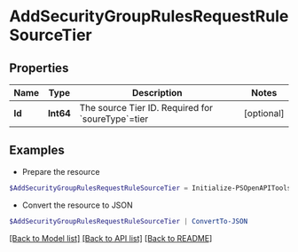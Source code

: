 # AddSecurityGroupRulesRequestRuleSourceTier
## Properties

Name | Type | Description | Notes
------------ | ------------- | ------------- | -------------
**Id** | **Int64** | The source Tier ID. Required for &#x60;soureType&#x60;&#x3D;tier | [optional] 

## Examples

- Prepare the resource
```powershell
$AddSecurityGroupRulesRequestRuleSourceTier = Initialize-PSOpenAPIToolsAddSecurityGroupRulesRequestRuleSourceTier  -Id 56496
```

- Convert the resource to JSON
```powershell
$AddSecurityGroupRulesRequestRuleSourceTier | ConvertTo-JSON
```

[[Back to Model list]](../README.md#documentation-for-models) [[Back to API list]](../README.md#documentation-for-api-endpoints) [[Back to README]](../README.md)


